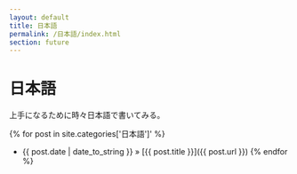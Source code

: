 ```yaml
---
layout: default
title: 日本語
permalink: /日本語/index.html
section: future
---
```

# 日本語

上手になるために時々日本語で書いてみる。

{% for post in site.categories['日本語']' %}
 * {{ post.date | date_to_string }} &raquo; [{{ post.title }}]({{ post.url }})
{% endfor %}
